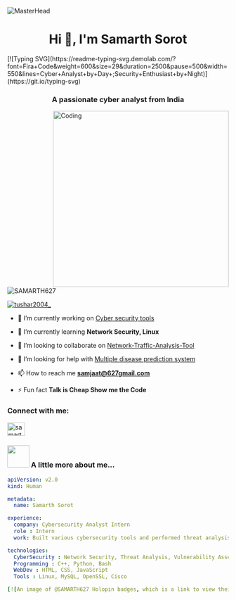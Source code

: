 ![MasterHead](https://user-images.githubusercontent.com/10498744/210012254-234538ff-d198-48aa-8964-37e6fd45d227.gif)
<h1 align="center">Hi 👋, I'm Samarth Sorot</h1>
[![Typing SVG](https://readme-typing-svg.demolab.com/?font=Fira+Code&weight=600&size=29&duration=2500&pause=500&width=550&lines=Cyber+Analyst+by+Day+;Security+Enthusiast+by+Night)](https://git.io/typing-svg)

<h3 align="center">A passionate cyber analyst from India</h3>
<img align="right" alt="Coding" width="400" src="https://user-images.githubusercontent.com/10498744/210012254-234538ff-d198-48aa-8964-37e6fd45d227.gif">

<p align="left"> <img src="https://komarev.com/ghpvc/?username=SAMARTH627&label=Profile%20views&color=0e75b6&style=flat" alt="SAMARTH627" /> </p>

<p align="left"> <a href="https://twitter.com/tushar2004_" target="blank"><img src="https://img.shields.io/twitter/follow/tushar2004_?logo=twitter&style=for-the-badge" alt="tushar2004_" /></a> </p>

- 🔭 I’m currently working on [Cyber security tools](https://github.com/SAMARTH627/Cyber-Security-Tools)

- 🌱 I’m currently learning **Network Security, Linux**

- 👯 I’m looking to collaborate on [Network-Traffic-Analysis-Tool](https://github.com/SAMARTH627/Network-Traffic-Analysis-Tool)

- 🤝 I’m looking for help with [Multiple disease prediction system](https://publicmlwebapp-jiv44uyqzrjuznpfs6gnkx.streamlit.app/)

- 📫 How to reach me **samjaat@627gmail.com**

- ⚡ Fun fact **Talk is Cheap Show me the Code**

<h3 align="left">Connect with me:</h3>
<p align="left">
<a href="https://www.linkedin.com/in/samarth-sorot-52b071233/" target="blank"><img align="center" src="https://raw.githubusercontent.com/rahuldkjain/github-profile-readme-generator/master/src/images/icons/Social/linked-in-alt.svg" alt="samarth-sorot-52b071233" height="30" width="40" /></a>
</p>

### <img src="https://media.giphy.com/media/VgCDAzcKvsR6OM0uWg/giphy.gif" width="50"> A little more about me...  

```yaml
apiVersion: v2.0
kind: Human

metadata:
  name: Samarth Sorot

experience:
  company: Cybersecurity Analyst Intern
  role : Intern
  work: Built various cybersecurity tools and performed threat analysis

technologies:
  CyberSecurity : Network Security, Threat Analysis, Vulnerability Assessment
  Programming : C++, Python, Bash
  WebDev : HTML, CSS, JavaScript
  Tools : Linux, MySQL, OpenSSL, Cisco

[![An image of @SAMARTH627 Holopin badges, which is a link to view their full Holopin profile](https://holopin.me/samarth627)(https://www.holopin.io/@samarth627)
